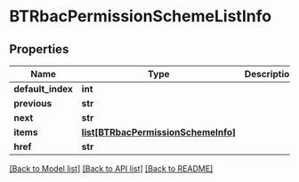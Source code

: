 # BTRbacPermissionSchemeListInfo

## Properties
Name | Type | Description | Notes
------------ | ------------- | ------------- | -------------
**default_index** | **int** |  | [optional] 
**previous** | **str** |  | [optional] 
**next** | **str** |  | [optional] 
**items** | [**list[BTRbacPermissionSchemeInfo]**](BTRbacPermissionSchemeInfo.md) |  | [optional] 
**href** | **str** |  | [optional] 

[[Back to Model list]](../README.md#documentation-for-models) [[Back to API list]](../README.md#documentation-for-api-endpoints) [[Back to README]](../README.md)


